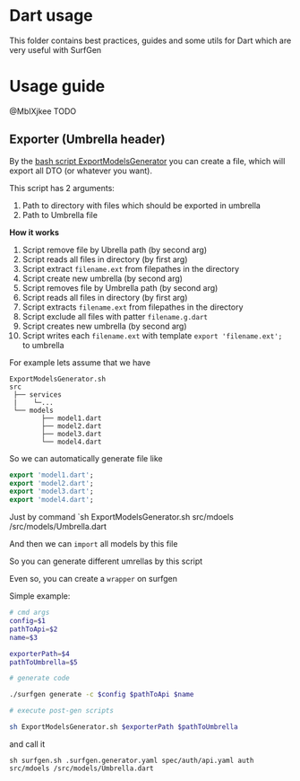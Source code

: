 # Dart usage

This folder contains best practices, guides and some utils for Dart which are very useful with SurfGen

# Usage guide

@MbIXjkee TODO

## Exporter (Umbrella header)

By the [bash script ExportModelsGenerator](./ExportModelsGenerator.sh) you can create a file, which will export all DTO (or whatever you want). 

This script has 2 arguments:
1. Path to directory with files which should be exported in umbrella
2. Path to Umbrella file

**How it works**

1. Script remove file by Ubrella path (by second arg)
2. Script reads all files in directory (by first arg)
3. Script extract `filename.ext` from filepathes in the directory
4. Script create new umbrella (by second arg)
5. Script removes file by Umbrella path (by second arg)
6. Script reads all files in directory (by first arg)
7. Script extracts `filename.ext` from filepathes in the directory
8. Script exclude all files with patter `filename.g.dart`
9. Script creates new umbrella (by second arg)
10. Script writes each `filename.ext` with template `export 'filename.ext';` to umbrella


For example lets assume that we have 
```
ExportModelsGenerator.sh
src
 ├── services
 |    └─...
 └── models
        ├── model1.dart
        ├── model2.dart
        ├── model3.dart
        └── model4.dart
```
So we can automatically generate file like
```Dart
export 'model1.dart';
export 'model2.dart';
export 'model3.dart';
export 'model4.dart';
```

Just by command `sh ExportModelsGenerator.sh src/mdoels /src/models/Umbrella.dart

And then we can `import` all models by this file

So you can generate different umrellas by this script

Even so, you can create a `wrapper` on surfgen

Simple example:

```Bash
# cmd args
config=$1
pathToApi=$2
name=$3

exporterPath=$4
pathToUmbrella=$5

# generate code

./surfgen generate -c $config $pathToApi $name

# execute post-gen scripts

sh ExportModelsGenerator.sh $exporterPath $pathToUmbrella
```

and call it 

```Shell
sh surfgen.sh .surfgen.generator.yaml spec/auth/api.yaml auth src/mdoels /src/models/Umbrella.dart
```
